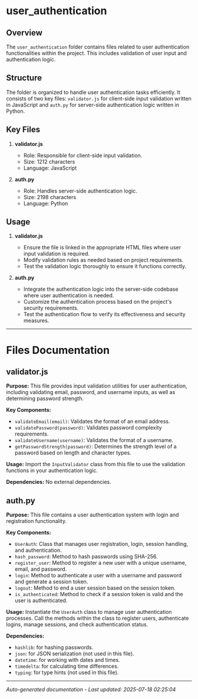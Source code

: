 # user_authentication

## Overview
The `user_authentication` folder contains files related to user authentication functionalities within the project. This includes validation of user input and authentication logic.

## Structure
The folder is organized to handle user authentication tasks efficiently. It consists of two key files: `validator.js` for client-side input validation written in JavaScript and `auth.py` for server-side authentication logic written in Python.

## Key Files
1. **validator.js**
   - Role: Responsible for client-side input validation.
   - Size: 1212 characters
   - Language: JavaScript

2. **auth.py**
   - Role: Handles server-side authentication logic.
   - Size: 2198 characters
   - Language: Python

## Usage
1. **validator.js**
   - Ensure the file is linked in the appropriate HTML files where user input validation is required.
   - Modify validation rules as needed based on project requirements.
   - Test the validation logic thoroughly to ensure it functions correctly.

2. **auth.py**
   - Integrate the authentication logic into the server-side codebase where user authentication is needed.
   - Customize the authentication process based on the project's security requirements.
   - Test the authentication flow to verify its effectiveness and security measures.

---

# Files Documentation

## validator.js

**Purpose:** This file provides input validation utilities for user authentication, including validating email, password, and username inputs, as well as determining password strength.

**Key Components:**
- `validateEmail(email)`: Validates the format of an email address.
- `validatePassword(password)`: Validates password complexity requirements.
- `validateUsername(username)`: Validates the format of a username.
- `getPasswordStrength(password)`: Determines the strength level of a password based on length and character types.

**Usage:** Import the `InputValidator` class from this file to use the validation functions in your authentication logic.

**Dependencies:** No external dependencies.

## auth.py

**Purpose:** This file contains a user authentication system with login and registration functionality.

**Key Components:**
- `UserAuth`: Class that manages user registration, login, session handling, and authentication.
- `hash_password`: Method to hash passwords using SHA-256.
- `register_user`: Method to register a new user with a unique username, email, and password.
- `login`: Method to authenticate a user with a username and password and generate a session token.
- `logout`: Method to end a user session based on the session token.
- `is_authenticated`: Method to check if a session token is valid and the user is authenticated.

**Usage:** Instantiate the `UserAuth` class to manage user authentication processes. Call the methods within the class to register users, authenticate logins, manage sessions, and check authentication status.

**Dependencies:** 
- `hashlib`: for hashing passwords.
- `json`: for JSON serialization (not used in this file).
- `datetime`: for working with dates and times.
- `timedelta`: for calculating time differences.
- `typing`: for type hints (not used in this file).

---
*Auto-generated documentation - Last updated: 2025-07-18 02:25:04*
